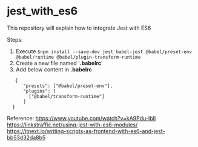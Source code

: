 # jest_with_es6
 This repository will explain how to integrate Jest with ES6
 
Steps:
1. Execute ```$npm install --save-dev jest babel-jest @babel/preset-env @babel/runtime @babel/plugin-transform-runtime```
2. Create a new file named '**.babelrc**'
3. Add below content in **.babelrc**
```
   {
      "presets": ["@babel/preset-env"],
      "plugins": [
        ["@babel/transform-runtime"]
      ]
  }
```
Reference:
https://www.youtube.com/watch?v=kA9Pdu-IblI <br/>
https://linkstraffic.net/using-jest-with-es6-modules/ <br/>
https://itnext.io/writing-scripts-as-frontend-with-es6-and-jest-bb53d32da8b5 <br/>
